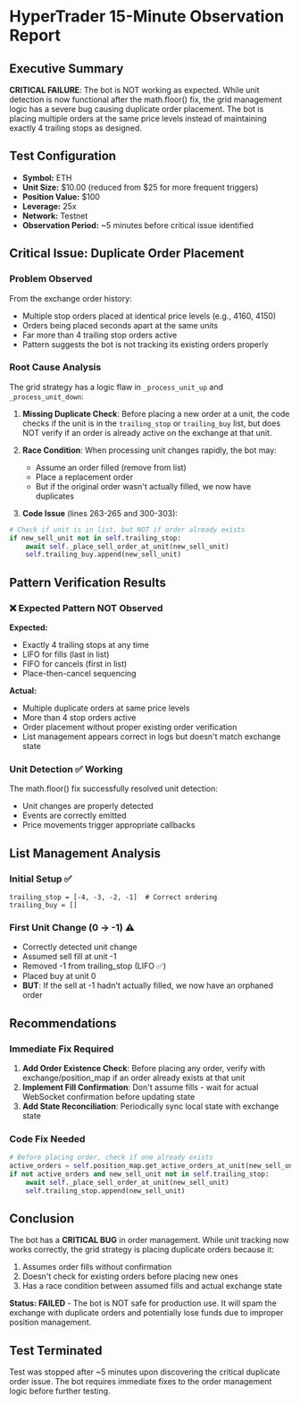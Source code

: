 # HyperTrader 15-Minute Observation Report

## Executive Summary
**CRITICAL FAILURE**: The bot is NOT working as expected. While unit detection is now functional after the math.floor() fix, the grid management logic has a severe bug causing duplicate order placement. The bot is placing multiple orders at the same price levels instead of maintaining exactly 4 trailing stops as designed.

## Test Configuration
- **Symbol:** ETH
- **Unit Size:** $10.00 (reduced from $25 for more frequent triggers)
- **Position Value:** $100
- **Leverage:** 25x
- **Network:** Testnet
- **Observation Period:** ~5 minutes before critical issue identified

## Critical Issue: Duplicate Order Placement

### Problem Observed
From the exchange order history:
- Multiple stop orders placed at identical price levels (e.g., 4160, 4150)
- Orders being placed seconds apart at the same units
- Far more than 4 trailing stop orders active
- Pattern suggests the bot is not tracking its existing orders properly

### Root Cause Analysis
The grid strategy has a logic flaw in `_process_unit_up` and `_process_unit_down`:

1. **Missing Duplicate Check**: Before placing a new order at a unit, the code checks if the unit is in the `trailing_stop` or `trailing_buy` list, but does NOT verify if an order is already active on the exchange at that unit.

2. **Race Condition**: When processing unit changes rapidly, the bot may:
   - Assume an order filled (remove from list)
   - Place a replacement order
   - But if the original order wasn't actually filled, we now have duplicates

3. **Code Issue** (lines 263-265 and 300-303):
```python
# Check if unit is in list, but NOT if order already exists
if new_sell_unit not in self.trailing_stop:
    await self._place_sell_order_at_unit(new_sell_unit)
    self.trailing_buy.append(new_sell_unit)
```

## Pattern Verification Results

### ❌ Expected Pattern NOT Observed
**Expected:**
- Exactly 4 trailing stops at any time
- LIFO for fills (last in list)
- FIFO for cancels (first in list)
- Place-then-cancel sequencing

**Actual:**
- Multiple duplicate orders at same price levels
- More than 4 stop orders active
- Order placement without proper existing order verification
- List management appears correct in logs but doesn't match exchange state

### Unit Detection ✅ Working
The math.floor() fix successfully resolved unit detection:
- Unit changes are properly detected
- Events are correctly emitted
- Price movements trigger appropriate callbacks

## List Management Analysis

### Initial Setup ✅
```
trailing_stop = [-4, -3, -2, -1]  # Correct ordering
trailing_buy = []
```

### First Unit Change (0 → -1) ⚠️
- Correctly detected unit change
- Assumed sell fill at unit -1
- Removed -1 from trailing_stop (LIFO ✅)
- Placed buy at unit 0
- **BUT**: If the sell at -1 hadn't actually filled, we now have an orphaned order

## Recommendations

### Immediate Fix Required
1. **Add Order Existence Check**: Before placing any order, verify with exchange/position_map if an order already exists at that unit
2. **Implement Fill Confirmation**: Don't assume fills - wait for actual WebSocket confirmation before updating state
3. **Add State Reconciliation**: Periodically sync local state with exchange state

### Code Fix Needed
```python
# Before placing order, check if one already exists
active_orders = self.position_map.get_active_orders_at_unit(new_sell_unit)
if not active_orders and new_sell_unit not in self.trailing_stop:
    await self._place_sell_order_at_unit(new_sell_unit)
    self.trailing_stop.append(new_sell_unit)
```

## Conclusion

The bot has a **CRITICAL BUG** in order management. While unit tracking now works correctly, the grid strategy is placing duplicate orders because it:

1. Assumes order fills without confirmation
2. Doesn't check for existing orders before placing new ones
3. Has a race condition between assumed fills and actual exchange state

**Status: FAILED** - The bot is NOT safe for production use. It will spam the exchange with duplicate orders and potentially lose funds due to improper position management.

## Test Terminated
Test was stopped after ~5 minutes upon discovering the critical duplicate order issue. The bot requires immediate fixes to the order management logic before further testing.